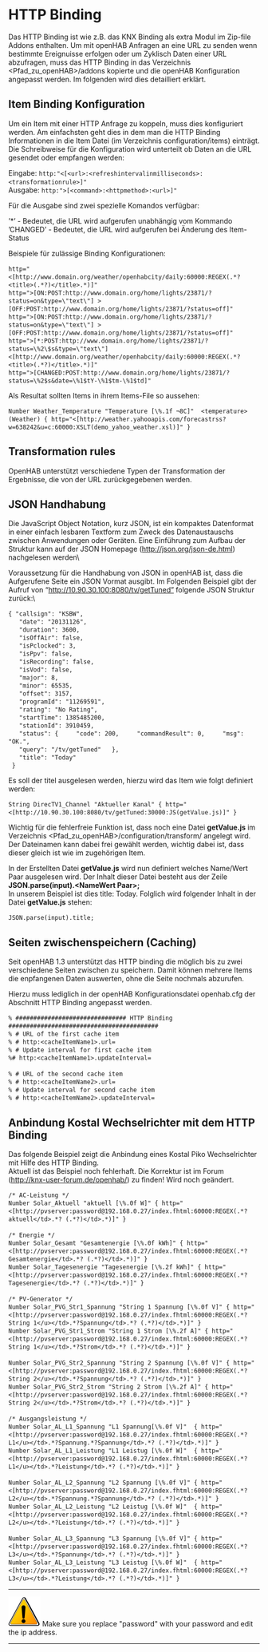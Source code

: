 HTTP Binding
============

Das HTTP Binding ist wie z.B. das KNX Binding als extra Modul im
Zip-file Addons enthalten. Um mit openHAB Anfragen an eine URL zu senden
wenn bestimmte Ereignuisse erfolgen oder um Zyklisch Daten einer URL
abzufragen, muss das HTTP Binding in das Verzeichnis
<Pfad_zu_openHAB>/addons kopierte und die openHAB Konfiguration
angepasst werden. Im folgenden wird dies detailliert erklärt.

Item Binding Konfiguration
--------------------------

Um ein Item mit einer HTTP Anfrage zu koppeln, muss dies konfiguriert
werden. Am einfachsten geht dies in dem man die HTTP Binding
Informationen in die Item Datei (im Verzeichnis configuration/items)
einträgt. Die Schreibweise für die Konfiguration wird unterteilt ob
Daten an die URL gesendet oder empfangen werden:

Eingabe: `http:"<[<url>:<refreshintervalinmilliseconds>:<transformationrule>]"`   
Ausgabe: `http:">[<command>:<httpmethod>:<url>]"`  

Für die Ausgabe sind zwei spezielle Komandos verfügbar:  

’*’ - Bedeutet, die URL wird aufgerufen unabhängig vom Kommando  
’CHANGED’ - Bedeutet, die URL wird aufgerufen bei Änderung des
Item-Status

Beispiele für zulässige Binding Konfigurationen:

    http="<[http://www.domain.org/weather/openhabcity/daily:60000:REGEX(.*?<title>(.*?)</title>.*)]"
    http=">[ON:POST:http://www.domain.org/home/lights/23871/?status=on&type=\"text\"] >[OFF:POST:http://www.domain.org/home/lights/23871/?status=off]"
    http=">[ON:POST:http://www.domain.org/home/lights/23871/?status=on&type=\"text\"] >[OFF:POST:http://www.domain.org/home/lights/23871/?status=off]"
    http=">[*:POST:http://www.domain.org/home/lights/23871/?status=\%2\$s&type=\"text\"] <[http://www.domain.org/weather/openhabcity/daily:60000:REGEX(.*?<title>(.*?)</title>.*)]"
    http=">[CHANGED:POST:http://www.domain.org/home/lights/23871/?status=\%2$s&date=\%1$tY-\%1$tm-\%1$td]"

Als Resultat sollten Items in ihrem Items-File so aussehen:

    Number Weather_Temperature "Temperature [\%.1f ¬8C]"  <temperature>  (Weather) { http="<[http://weather.yahooapis.com/forecastrss?w=638242&u=c:60000:XSLT(demo_yahoo_weather.xsl)]" }

Transformation rules
--------------------

OpenHAB unterstützt verschiedene Typen der Transformation der Ergebnisse, die von der
URL zurückgegebenen werden.

JSON Handhabung
---------------

Die JavaScript Object Notation, kurz JSON, ist ein kompaktes Datenformat
in einer einfach lesbaren Textform zum Zweck des Datenaustauschs
zwischen Anwendungen oder Geräten. Eine Einführung zum Aufbau der
Struktur kann auf der JSON Homepage (http://json.org/json-de.html)
nachgelesen werden\

Voraussetzung für die Handhabung von JSON in openHAB ist, dass die
Aufgerufene Seite ein JSON Vormat ausgibt. Im Folgenden Beispiel gibt
der Aufruf von “http://10.90.30.100:8080/tv/getTuned” folgende JSON
Struktur zurück:\

    { "callsign": "KSBW",
       "date": "20131126",
       "duration": 3600,
       "isOffAir": false,
       "isPclocked": 3,
       "isPpv": false,
       "isRecording": false,
       "isVod": false,
       "major": 8,
       "minor": 65535,
       "offset": 3157,
       "programId": "11269591",
       "rating": "No Rating",
       "startTime": 1385485200,
       "stationId": 3910459,
       "status": {     "code": 200,     "commandResult": 0,     "msg": "OK.",
       "query": "/tv/getTuned"   },
       "title": "Today"
     }

Es soll der titel ausgelesen werden, hierzu wird das Item wie folgt
definiert werden:

    String DirecTV1_Channel "Aktueller Kanal" { http="<[http://10.90.30.100:8080/tv/getTuned:30000:JS(getValue.js)]" }

Wichtig für die fehlerfreie Funktion ist, dass noch eine Datei **getValue.js** im Verzeichnis <Pfad_zu_openHAB>/configuration/transform/ angelegt wird. Der Dateinamen kann dabei frei gewählt werden, wichtig dabei ist, dass dieser gleich ist wie im zugehörigen Item.

In der Erstellten Datei **getValue.js** wird nun definiert welches Name/Wert Paar ausgelesen wird. Der Inhalt dieser Datei besteht aus der Zeile **JSON.parse(input).\<NameWert Paar\>;**   
In unserem Beispiel ist dies title: Today. Folglich wird folgender
Inhalt in der Datei **getValue.js** stehen:

    JSON.parse(input).title;

Seiten zwischenspeichern (Caching)
----------------------------------

Seit openHAB 1.3 unterstützt das HTTP binding die möglich bis zu zwei verschiedene Seiten zwischen zu speichern. Damit können mehrere Items die enpfangenen Daten auswerten, ohne die Seite nochmals abzurufen.

Hierzu muss lediglich in der openHAB Konfigurationsdatei openhab.cfg der Abschnitt HTTP Binding angepasst werden.

    % ############################### HTTP Binding ##########################################
    % # URL of the first cache item
    % # http:<cacheItemName1>.url=
    % # Update interval for first cache item
    %# http:<cacheItemName1>.updateInterval=
    
    % # URL of the second cache item
    % # http:<cacheItemName2>.url=
    % # Update interval for second cache item
    % # http:<cacheItemName2>.updateInterval=

Anbindung Kostal Wechselrichter mit dem HTTP Binding
----------------------------------------------------

Das folgende Beispiel zeigt die Anbindung eines Kostal Piko
Wechselrichter mit Hilfe des HTTP Binding.\
Aktuell ist das Beispiel noch fehlerhaft. Die Korrektur ist im Forum
(http://knx-user-forum.de/openhab/) zu finden! Wird noch geändert.

    /* AC-Leistung */
    Number Solar_Aktuell "aktuell [\%.0f W]" { http="<[http://pvserver:password@192.168.0.27/index.fhtml:60000:REGEX(.*?aktuell</td>.*? (.*?)</td>.*)]" }

    /* Energie */
    Number Solar_Gesamt "Gesamtenergie [\%.0f kWh]" { http="<[http://pvserver:password@192.168.0.27/index.fhtml:60000:REGEX(.*?Gesamtenergie</td>.*? (.*?)</td>.*)]" }
    Number Solar_Tagesenergie "Tagesenergie [\%.2f kWh]" { http="<[http://pvserver:password@192.168.0.27/index.fhtml:60000:REGEX(.*?Tagesenergie</td>.*? (.*?)</td>.*)]" }

    /* PV-Generator */
    Number Solar_PVG_Str1_Spannung "String 1 Spannung [\%.0f V]" { http="<[http://pvserver:password@192.168.0.27/index.fhtml:60000:REGEX(.*?String 1</u></td>.*?Spannung</td>.*? (.*?)</td>.*)]" }
    Number Solar_PVG_Str1_Strom "String 1 Strom [\%.2f A]" { http="<[http://pvserver:password@192.168.0.27/index.fhtml:60000:REGEX(.*?String 1</u></td>.*?Strom</td>.*? (.*?)</td>.*)]" }

    Number Solar_PVG_Str2_Spannung "String 2 Spannung [\%.0f V]" { http="<[http://pvserver:password@192.168.0.27/index.fhtml:60000:REGEX(.*?String 2</u></td>.*?Spannung</td>.*? (.*?)</td>.*)]" }
    Number Solar_PVG_Str2_Strom "String 2 Strom [\%.2f A]" { http="<[http://pvserver:password@192.168.0.27/index.fhtml:60000:REGEX(.*?String 2</u></td>.*?Strom</td>.*? (.*?)</td>.*)]" }

    /* Ausgangsleistung */
    Number Solar_AL_L1_Spannung "L1 Spannung[\%.0f V]"  { http="<[http://pvserver:password@192.168.0.27/index.fhtml:60000:REGEX(.*?L1</u></td>.*?Spannung.*?Spannung</td>.*? (.*?)</td>.*)]" }
    Number Solar_AL_L1_Leistung "L1 Leistug [\%.0f W]"  { http="<[http://pvserver:password@192.168.0.27/index.fhtml:60000:REGEX(.*?L1</u></td>.*?Leistung</td>.*? (.*?)</td>.*)]" }

    Number Solar_AL_L2_Spannung "L2 Spannung [\%.0f V]" { http="<[http://pvserver:password@192.168.0.27/index.fhtml:60000:REGEX(.*?L2</u></td>.*?Spannung.*?Spannung</td>.*? (.*?)</td>.*)]" }
    Number Solar_AL_L2_Leistung "L2 Leistug [\%.0f W]"  { http="<[http://pvserver:password@192.168.0.27/index.fhtml:60000:REGEX(.*?L2</u></td>.*?Leistung</td>.*? (.*?)</td>.*)]" }

    Number Solar_AL_L3_Spannung "L3 Spannung [\%.0f V]" { http="<[http://pvserver:password@192.168.0.27/index.fhtml:60000:REGEX(.*?L3</u></td>.*?Spannung</td>.*? (.*?)</td>.*)]" }
    Number Solar_AL_L3_Leistung "L3 Leistug [\%.0f W]"  { http="<[http://pvserver:password@192.168.0.27/index.fhtml:60000:REGEX(.*?L3</u></td>.*?Leistung</td>.*? (.*?)</td>.*)]" }

* * * * *
![Hinweis!](images/Warning.png "Hinweis! Passwort und IP-Addresse anpassen")
Make sure you replace "password" with your password and edit the ip address.

* * * * *
